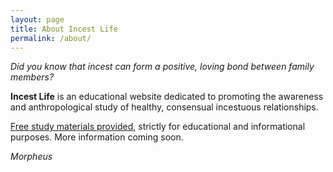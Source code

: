 ```yaml
---
layout: page
title: About Incest Life
permalink: /about/
---
```


_Did you know that incest can form a positive, loving bond between family members?_

**Incest Life** is an educational website dedicated to promoting the awareness and anthropological study of healthy, consensual incestuous relationships.

[Free study materials provided](/media/), strictly for educational and informational purposes. More information coming soon.

_Morpheus_

